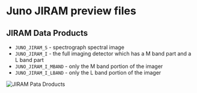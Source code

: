 # Juno JIRAM preview files

## JIRAM Data Products

* `JUNO_JIRAM_S` - spectrograph spectral image
* `JUNO_JIRAM_I` - the full imaging detector which has a M band part and a L band part
* `JUNO_JIRAM_I_MBAND` - only the M band portion of the imager
* `JUNO_JIRAM_I_LBAND` - only the L band portion of the imager

![JIRAM Pata Droducts](/resources/juno_jiram_products.pnglogo.png)
